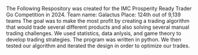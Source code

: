The Following Respository was created for the IMC Prosperity Ready Trader Go Competition in 2024.
Team name: Galactus
Place: 124th out of 9,139 teams
The goal was to make the most profit by creating a trading algorithm that would trade several different products and also solving several manual trading challenges.
We used statistics, data anlysis, and game theory to develop trading strategies.  The program was written in python.  We then tested our algorithm and iterated the design in order to optimize our trades.